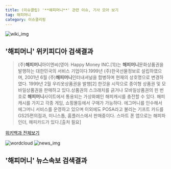 ```yaml
---
title: (이슈클립) '**해피머니**' 관련 이슈, 기사 모아 보기
tag: 해피머니
category: 이슈클리핑
---
```

![wiki_img](https://user-images.githubusercontent.com/42597476/44503234-41136a80-a6d0-11e8-9071-6fc6418eafe4.png)
## **'**해피머니**'** 위키피디아 검색결과
>(주)**해피머니**아이엔씨(영어: Happy Money INC.[1])는 **해피머니**문화상품권을 발행하는 대한민국의 서비스 기업이다.1999년 (주)한국선물정보로 설립하였으며, 2001년 6월 (주)**해피머니**인터내셔널을 합병하며 현재의 상호명으로 변경하였다. 1999년 2월 우리옷상품권을 발행[2] 한것을 시작으로 종이형 상품권 및 모바일상품권을 판매하고 있다.상품권의 스크래치를 긁거나 모바일상품권의 핀 번호로 **해피머니**사이트에서 통용되는 가상화폐인 해피캐시를 충전할 수 있다. 해피캐시를 가지고 각종 게임, 쇼핑몰등에서 구매가 가능하다. 에그머니를 인수해서 에그머니 서비스를 운영하고 있으며 이외에도 POSA라고 불리는 기프트 카드를 GS25편의점과, 미니스톱, 홈플러스에서 판매중이다. 스마트 폰 앱으로는 해피파인더, 해피카드가 있다.[출처 필요]

<a href="https://ko.wikipedia.org/wiki/해피머니" target="_blank">위키백과 전체보기</a>

![wordcloud](https://s3.ap-northeast-2.amazonaws.com/lyrics101-wordcloud/2018-10-01-1538324741.png)
![news_img](https://user-images.githubusercontent.com/42597476/44507050-1206f400-a6e4-11e8-8d98-7ffbfebb353f.png)
## **'**해피머니**'** 뉴스속보 검색결과

